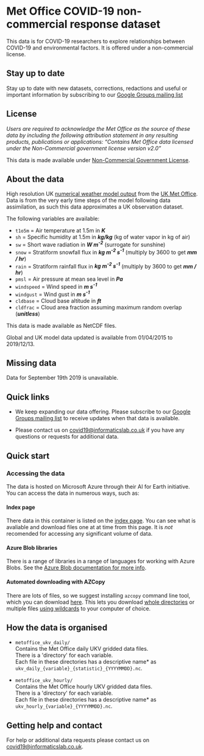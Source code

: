 # Met Office COVID-19 non-commercial response dataset

This data is for COVID-19 researchers to explore relationships between COVID-19 and environmental factors. It is offered under a non-commercial license.

## Stay up to date

Stay up to date with new datasets, corrections, redactions and useful or important information by subscribing to our [Google Groups mailing list](https://groups.google.com/forum/#!forum/met-office-covid-19-data-and-platform-updates/join)

## License

_Users are required to acknowledge the Met Office as the source of these data by including the following attribution statement in any resulting products, publications or applications: “Contains Met Office data licensed under the Non-Commercial government license version v2.0”_

This data is made available under [Non-Commercial Government License](http://www.nationalarchives.gov.uk/doc/non-commercial-government-licence/version/2/).

## About the data

High resolution UK [numerical weather model output](https://www.metoffice.gov.uk/research/approach/modelling-systems/unified-model/weather-forecasting) from the [UK Met Office](https://www.metoffice.gov.uk/). Data is from the very early time steps of the model following data assimilation, as such this data approximates a UK observation dataset.

The following variables are available:

- `t1o5m` = Air temperature at 1.5m in _**K**_
- `sh` = Specific humidity at 1.5m in _**kg/kg**_ (kg of water vapor in kg of air)
- `sw` = Short wave radiation in _**W m<sup>-2</sup>**_ (surrogate for sunshine)
- `snow` = Stratiform snowfall flux in _**kg m<sup>-2</sup> s<sup>-1</sup>**_ (multiply by 3600 to get _**mm / hr**_)
- `rain` = Stratiform rainfall flux in _**kg m<sup>-2</sup> s<sup>-1</sup>**_ (multiply by 3600 to get _**mm / hr**_)
- `pmsl` = Air pressure at mean sea level in _**Pa**_
- `windspeed` = Wind speed in _**m s<sup>-1</sup>**_
- `windgust` = Wind gust in _**m s<sup>-1</sup>**_
- `cldbase` = Cloud base altitude in _**ft**_
- `cldfrac` = Cloud area fraction assuming maximum random overlap (_**unitless**_)

This data is made available as NetCDF files.

Global and UK model data updated is available from 01/04/2015 to 2019/12/13.

## Missing data

Data for September 19th 2019 is unavailable.

## Quick links

- We keep expanding our data offering. Please subscribe to our [Google Groups mailing list](https://groups.google.com/forum/#!forum/met-office-covid-19-data-and-platform-updates/join) to receive updates when that data is available.

- Please contact us on [covid19@informaticslab.co.uk](mailto:covid19@informaticslab.co.uk) if you have any questions or requests for additional data.


## Quick start

### Accessing the data

The data is hosted on Microsoft Azure through their AI for Earth initiative. You can access the data in numerous ways, such as:

#### Index page

There data in this container is listed on the [index page](index.html). You can see what is avaliable and download files one at at time from this page. It is *not* recomended for accessing any significant volume of data.

#### Azure Blob libraries

There is a range of libraries in a range of languages for working with Azure Blobs. See the [Azure Blob documentation for more info](https://docs.microsoft.com/en-us/azure/storage/blobs/storage-blobs-overview).

#### Automated downloading with AZCopy

There are lots of files, so we suggest installing `azcopy` command line tool, which you can download [here](https://docs.microsoft.com/en-us/azure/storage/common/storage-use-azcopy-v10#download-azcopy). This lets you download [whole directories](https://docs.microsoft.com/en-us/azure/storage/common/storage-use-azcopy-blobs?toc=/azure/storage/blobs/toc.json#download-the-contents-of-a-directory) or multiple files [using wildcards](https://docs.microsoft.com/en-us/azure/storage/common/storage-use-azcopy-blobs?toc=/azure/storage/blobs/toc.json#use-wildcard-characters-1) to your computer of choice. <br>


## How the data is organised

- `metoffice_ukv_daily/`<br>
Contains the Met Office daily UKV gridded data files.<br>
There is a 'directory' for each variable.<br>
Each file in these directories has a descriptive name* as `ukv_daily_{variable}_{statistic}_{YYYYMMDD}.nc`.

- `metoffice_ukv_hourly/`<br>
Contains the Met Office hourly UKV gridded data files.<br>
There is a 'directory' for each variable.<br>
Each file in these directories has a descriptive name* as `ukv_hourly_{variable}_{YYYYMMDD}.nc`.


## Getting help and contact

For help or additional data requests please contact us on [covid19@informaticslab.co.uk](mailto:covid19@informaticslab.co.uk).
